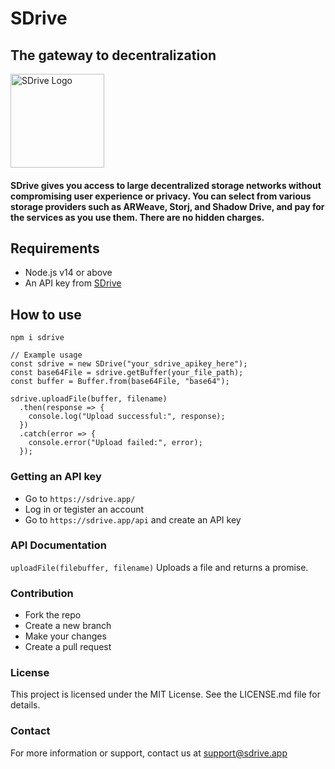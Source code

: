 # SDrive 

## The gateway to decentralization

<img src="https://static.sdrive.app/images/sdrive-logo-transparent.png" width="150" alt="SDrive Logo">


#### SDrive gives you access to large decentralized storage networks without compromising user experience or privacy. You can select from various storage providers such as ARWeave, Storj, and Shadow Drive, and pay for the services as you use them. There are no hidden charges.

## Requirements

- Node.js v14 or above
- An API key from [SDrive](https://sdrive.app/api)

## How to use

`npm i sdrive`

```
// Example usage
const sdrive = new SDrive("your_sdrive_apikey_here");
const base64File = sdrive.getBuffer(your_file_path);
const buffer = Buffer.from(base64File, "base64");

sdrive.uploadFile(buffer, filename)
  .then(response => {
    console.log("Upload successful:", response);
  })
  .catch(error => {
    console.error("Upload failed:", error);
  });
```

### Getting an API key

- Go to `https://sdrive.app/`
- Log in or tegister an account 
- Go to `https://sdrive.app/api` and create an API key

### API Documentation
`uploadFile(filebuffer, filename)` Uploads a file and returns a promise.


### Contribution
- Fork the repo
- Create a new branch
- Make your changes
- Create a pull request

### License

This project is licensed under the MIT License. See the LICENSE.md file for details.

### Contact

For more information or support, contact us at support@sdrive.app


